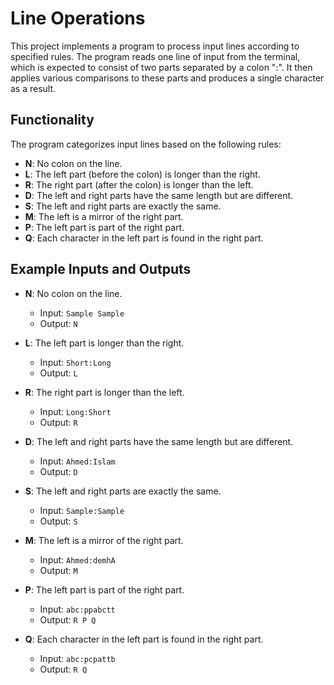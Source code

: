 # Line Operations

This project implements a program to process input lines according to specified rules. The program reads one line of input from the terminal, which is expected to consist of two parts separated by a colon ":". It then applies various comparisons to these parts and produces a single character as a result.

## Functionality

The program categorizes input lines based on the following rules:

- **N**: No colon on the line.
- **L**: The left part (before the colon) is longer than the right.
- **R**: The right part (after the colon) is longer than the left.
- **D**: The left and right parts have the same length but are different.
- **S**: The left and right parts are exactly the same.
- **M**: The left is a mirror of the right part.
- **P**: The left part is part of the right part.
- **Q**: Each character in the left part is found in the right part.

## Example Inputs and Outputs

- **N**: No colon on the line.
  - Input: `Sample Sample`
  - Output: `N`

- **L**: The left part is longer than the right.
  - Input: `Short:Long`
  - Output: `L`

- **R**: The right part is longer than the left.
  - Input: `Long:Short`
  - Output: `R`

- **D**: The left and right parts have the same length but are different.
  - Input: `Ahmed:Islam`
  - Output: `D`

- **S**: The left and right parts are exactly the same.
  - Input: `Sample:Sample`
  - Output: `S`

- **M**: The left is a mirror of the right part.
  - Input: `Ahmed:demhA`
  - Output: `M`

- **P**: The left part is part of the right part.
  - Input: `abc:ppabctt`
  - Output: `R P Q`

- **Q**: Each character in the left part is found in the right part.
  - Input: `abc:pcpattb`
  - Output: `R Q`


